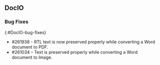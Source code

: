## DocIO

### Bug Fixes
{:#DocIO-bug-fixes}

* \#261938 - RTL text is now preserved properly while converting a Word document to PDF.
* \#261034 – Text is preserved properly while converting a Word document to Image.

